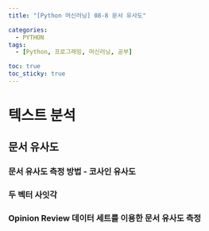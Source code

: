 ```yaml
---
title: "[Python 머신러닝] 08-8 문서 유사도"

categories: 
  - PYTHON
tags:
  - [Python, 프로그래밍, 머신러닝, 공부]

toc: true
toc_sticky: true
---
```


# 텍스트 분석


## 문서 유사도


### 문서 유사도 측정 방법 - 코사인 유사도



### 두 벡터 사잇각



### Opinion Review 데이터 세트를 이용한 문서 유사도 측정